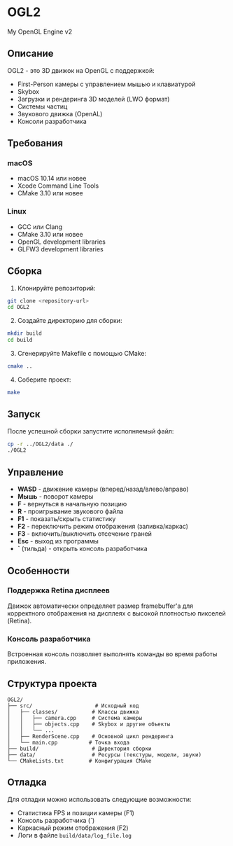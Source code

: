 # OGL2

My OpenGL Engine v2

## Описание

OGL2 - это 3D движок на OpenGL с поддержкой:
- First-Person камеры с управлением мышью и клавиатурой
- Skybox
- Загрузки и рендеринга 3D моделей (LWO формат)
- Системы частиц
- Звукового движка (OpenAL)
- Консоли разработчика

## Требования

### macOS
- macOS 10.14 или новее
- Xcode Command Line Tools
- CMake 3.10 или новее

### Linux
- GCC или Clang
- CMake 3.10 или новее
- OpenGL development libraries
- GLFW3 development libraries

## Сборка

1. Клонируйте репозиторий:
```bash
git clone <repository-url>
cd OGL2
```

2. Создайте директорию для сборки:
```bash
mkdir build
cd build
```

3. Сгенерируйте Makefile с помощью CMake:
```bash
cmake ..
```

4. Соберите проект:
```bash
make
```

## Запуск

После успешной сборки запустите исполняемый файл:

```bash
cp -r ../OGL2/data ./
./OGL2
```

## Управление

- **WASD** - движение камеры (вперед/назад/влево/вправо)
- **Мышь** - поворот камеры
- **F** - вернуться в начальную позицию
- **R** - проигрывание звукового файла
- **F1** - показать/скрыть статистику
- **F2** - переключить режим отображения (заливка/каркас)
- **F3** - включить/выключить отсечение граней
- **Esc** - выход из программы
- **`** (тильда) - открыть консоль разработчика

## Особенности

### Поддержка Retina дисплеев
Движок автоматически определяет размер framebuffer'а для корректного отображения на дисплеях с высокой плотностью пикселей (Retina).

### Консоль разработчика
Встроенная консоль позволяет выполнять команды во время работы приложения.

## Структура проекта

```
OGL2/
├── src/                    # Исходный код
│   ├── classes/           # Классы движка
│   │   ├── camera.cpp     # Система камеры
│   │   ├── objects.cpp    # Skybox и другие объекты
│   │   └── ...
│   ├── RenderScene.cpp    # Основной цикл рендеринга
│   └── main.cpp          # Точка входа
├── build/                 # Директория сборки
├── data/                  # Ресурсы (текстуры, модели, звуки)
└── CMakeLists.txt        # Конфигурация CMake
```

## Отладка

Для отладки можно использовать следующие возможности:
- Статистика FPS и позиции камеры (F1)
- Консоль разработчика (`)
- Каркасный режим отображения (F2)
- Логи в файле `build/data/log_file.log`
